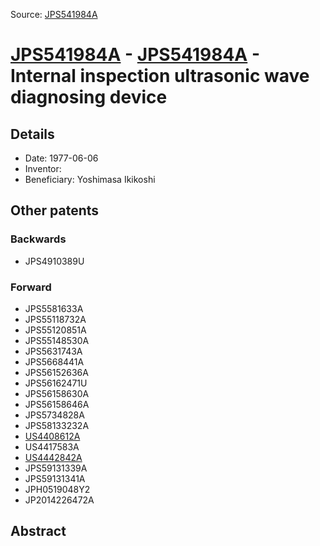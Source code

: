 Source: [JPS541984A](https://patents.google.com/patent/JPS541984A)

# [JPS541984A](JPS541984A.md) - [JPS541984A](JPS541984A.md) - Internal inspection ultrasonic wave diagnosing device

## Details

* Date: 1977-06-06
* Inventor: 
* Beneficiary: Yoshimasa Ikikoshi

## Other patents

### Backwards
 * JPS4910389U
### Forward
 * JPS5581633A
 * JPS55118732A
 * JPS55120851A
 * JPS55148530A
 * JPS5631743A
 * JPS5668441A
 * JPS56152636A
 * JPS56162471U
 * JPS56158630A
 * JPS56158646A
 * JPS5734828A
 * JPS58133232A
 * [US4408612A](US4408612A.md)
 * US4417583A
 * [US4442842A](US4442842A.md)
 * JPS59131339A
 * JPS59131341A
 * JPH0519048Y2
 * JP2014226472A
## Abstract

